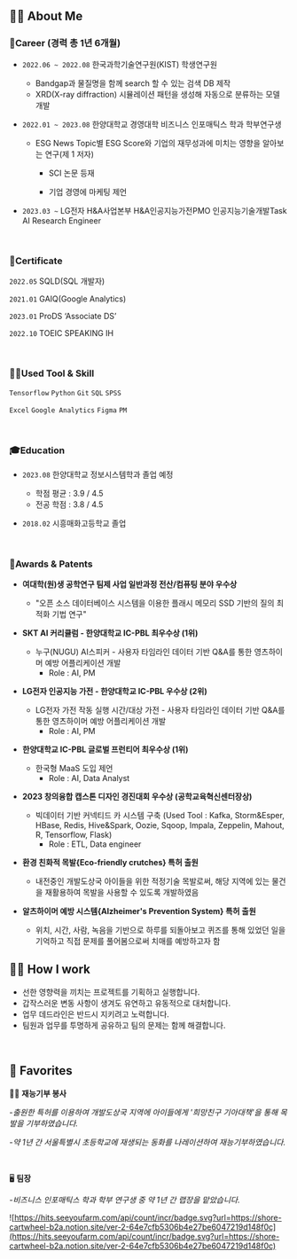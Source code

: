 ## ✋🏻 About Me


### 💼Career (경력 총 1년 6개월)

- `2022.06 ~ 2022.08` 한국과학기술연구원(KIST) 학생연구원
    - Bandgap과 물질명을 함께 search 할 수 있는 검색 DB 제작
    - XRD(X-ray diffraction) 시뮬레이션 패턴을 생성해 자동으로 분류하는 모델 개발

- `2022.01 ~ 2023.08` 한양대학교 경영대학 비즈니스 인포매틱스 학과 학부연구생 <br>
    - ESG News Topic별 ESG Score와 기업의 재무성과에 미치는 영향을 알아보는 연구(제 1 저자)
        - SCI 논문 등재
        
        - 기업 경영에 마케팅 제언
        
- `2023.03 ~`  LG전자 H&A사업본부 H&A인공지능가전PMO 인공지능기술개발Task AI Research Engineer


<br>

### 📎Certificate

`2022.05` SQLD(SQL 개발자)

`2021.01` GAIQ(Google Analytics)

`2023.01` ProDS ‘Associate DS’

`2022.10` TOEIC SPEAKING IH

<br>


### ✍🏻Used Tool & Skill

`Tensorflow` `Python`  `Git`  `SQL`  `SPSS`

`Excel` `Google Analytics` `Figma`  `PM`

<br>


### 🎓Education

- `2023.08` 한양대학교 정보시스템학과 졸업 예정
    - 학점 평균 : 3.9 / 4.5
    - 전공 학점 : 3.8 / 4.5
    
- `2018.02` 시흥매화고등학교 졸업

    
<br>


### 🏅Awards & Patents

- **여대학(원)생 공학연구 팀제 사업 일반과정 전산/컴퓨팅 분야 우수상**
    - "오픈 소스 데이터베이스 시스템을 이용한 플래시 메모리 SSD 기반의 질의 최적화 기법 연구"
    
- **SKT AI 커리큘럼 - 한양대학교 IC-PBL 최우수상 (1위)**
    - 누구(NUGU) AI스피커 - 사용자 타임라인 데이터 기반 Q&A를 통한 영츠하이머 예방 어플리케이션 개발
        - Role : AI, PM
        
- **LG전자 인공지능 가전 - 한양대학교  IC-PBL 우수상 (2위)**
    - LG전자 가전 작동 실행 시간/대상 가전 - 사용자 타임라인 데이터 기반 Q&A를 통한 영츠하이머 예방 어플리케이션 개발
        - Role : AI, PM 
        
- **한양대학교 IC-PBL 글로벌 프런티어 최우수상 (1위)**
    - 한국형 MaaS 도입 제언
        - Role : AI, Data Analyst

- **2023 창의융합 캡스톤 디자인 경진대회 우수상 (공학교육혁신센터장상)**
    - 빅데이터 기반 커넥티드 카 시스템 구축 (Used Tool : Kafka, Storm&Esper, HBase, Redis, Hive&Spark, Oozie, Sqoop, Impala, Zeppelin, Mahout, R, Tensorflow, Flask)
        - Role : ETL, Data engineer
        
- **환경 친화적 목발{Eco-friendly crutches} 특허 출원**
    - 내전중인 개발도상국 아이들을 위한 적정기술 목발로써, 해당 지역에 있는 물건을 재활용하여 목발을 사용할 수 있도록 개발하였음
    
- **알츠하이머 예방 시스템{Alzheimer's Prevention System} 특허 출원**
    - 위치, 시간, 사람, 녹음을 기반으로 하루를 되돌아보고 퀴즈를 통해 있었던 일을 기억하고 직접 문제를 풀어봄으로써 치매를 예방하고자 함


## 👩‍💻 How I work


- 선한 영향력을 끼치는 프로젝트를 기획하고 실행합니다.
- 갑작스러운 변동 사항이 생겨도 유연하고 유동적으로 대처합니다.
- 업무 데드라인은 반드시 지키려고 노력합니다.
- 팀원과 업무를 투명하게 공유하고 팀의 문제는 함께 해결합니다.

<br>

## 🤍 Favorites


✍🏻 **재능기부 봉사**


-*출원한 특허를 이용하여 개발도상국 지역에 아이들에게 '희망친구 기아대책'을 통해 목발을 기부하였습니다.*

*-약 1년 간 서울특별시 초등학교에 재생되는 동화를 나레이션하여 재능기부하였습니다.*

<br>

🖥️ **팀장**


*-비즈니스 인포매틱스 학과 학부 연구생 중 약 1년 간 랩장을 맡았습니다.*



![https://hits.seeyoufarm.com/api/count/incr/badge.svg?url=https://shore-cartwheel-b2a.notion.site/ver-2-64e7cfb5306b4e27be6047219d148f0c](https://hits.seeyoufarm.com/api/count/incr/badge.svg?url=https://shore-cartwheel-b2a.notion.site/ver-2-64e7cfb5306b4e27be6047219d148f0c)

